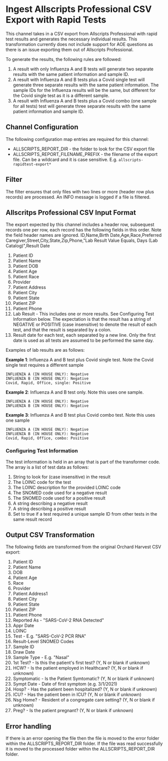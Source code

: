 # Ingest Allscripts Professional CSV Export with Rapid Tests

This channel takes in a CSV export from Allscripts Professional with rapid test results and generates the necessary individual results.  This transformation currently does not include support for AOE questions as there is an issue exporting them out of Allscripts Professional.  

To generate the results, the following rules are followed:
1. A result with only Influenza A and B tests will generate two separate results with the same patient information and sample ID.
1. A result with Influenza A and B tests plus a Covid single test will generate three separate results with the same patient information.  The sample IDs for the Influenza results will be the same, but different for the Covid single test as it is a different sample.
1. A result with Influenza A and B tests plus a Covid combo (one sample for all tests) test will generate three separate results with the same patient information and sample ID.

## Channel Configuration
The following configuration map entries are required for this channel:
- ALLSCRIPTS_REPORT_DIR - the folder to look for the CSV export file
- ALLSCRIPTS_REPORT_FILENAME_PREFIX - the filename of the export file.  Can be a wildcard and it is case sensitive.  E.g. ```allscripts-rapidtest-export*```

## Filter
The filter ensures that only files with two lines or more (header row plus records) are processed.  An INFO message is logged if a file is filtered.

## Allscritps Professional CSV Input Format
The export expected by this channel includes a header row, subsequest records one per row, each record has the following fields in this order.  Note the field header names are ignored.
ID,Name,Birth Date,Age,Race,Preferred Caregiver,Street,City,State,Zip,Phone,"Lab Result Value Equals, Days (Lab Catalog)",Result Date

1. Patient ID
1. Patient Name
1. Patient DOB 
1. Patient Age
1. Patient Race
1. Provider
1. Patient Address
1. Patient City 
1. Patient State
1. Patient ZIP
1. Patient Phone
1. Lab Result - This includes one or more results.  See Configuring Test Information below.  The expectation is that the result has a string of NEGATIVE or POSITIVE (case insensitive) to denote the result of each test, and that the result is separated by a colon.
1. Result date for each test, each separated by a new line.  Only the first date is used as all tests are assumed to be performed the same day. 

Examples of lab results are as follows:

**Example 1**: Influenza A and B test plus Covid single test.  Note the Covid single test requires a different sample
```
INFLUENZA A (IN HOUSE ONLY): Negative
INFLUENZA B (IN HOUSE ONLY): Negative
Covid, Rapid, Office, single: Positive 
```
**Example 2**: Influenza A and B test only.  Note this uses one sample.
```
INFLUENZA A (IN HOUSE ONLY): Negative
INFLUENZA B (IN HOUSE ONLY): Negative 
```
**Example 3**: Influenza A and B test plus Covid combo test.  Note this uses one sample
```
INFLUENZA A (IN HOUSE ONLY): Negative
INFLUENZA B (IN HOUSE ONLY): Negative
Covid, Rapid, Office, combo: Positive 
```

### Configuring Test Information
The test information is held in an array that is part of the transformer code.  The array is a list of test data as follows:
1. String to look for (case insensitive) in the result
1. The LOINC code for the test
1. The LOINC description for the provided LOINC code
1. The SNOMED code used for a negative result
1. The SNOMED code used for a positive result
1. A string describing a negative result
1. A string describing a positive result
1. Set to true if a test required a unique sample ID from other tests in the same result record

## Output CSV Transformation
The following fields are transformed from the original Orchard Harvest CSV export:

1. Patient ID
1. Patient Name
1. DOB 
1. Patient Age
1. Race
1. Provider
1. Patient Address1
1. Patient City 
1. Patient State
1. Patient ZIP
1. Patient Phone
1. Reported As - "SARS-CoV-2 RNA Detected"
1. Appr Date
1. LOINC
1. Test - E.g. "SARS-CoV-2 PCR RNA"
1. Result-Level SNOMED Codes
1. Sample ID
1. Draw Date
1. Sample Type - E.g. "Nasal"
1. 1st Test? - Is this the patient's first test? (Y, N or blank if unknown)
1. HCW? - Is the patient employed in Healthcare? (Y, N or blank if unknown)
1. Symptomatic - Is the Patient Symtomatic? (Y, N or blank if unknown)
1. Sympt Date - Date of first symptom (e.g. 3/1/2021)
1. Hosp? - Has the patient been hospitalized? (Y, N or blank if unknown)
1. ICU? - Has the patient been in ICU? (Y, N or blank if unknown)
1. Nsg Home? - Resident of a congregate care setting? (Y, N or blank if unknown)
1. Preg? - Is the patient pregnant? (Y, N or blank if unknown)

## Error handling
If there is an error opening the file then the file is moved to the error folder within the ALLSCRIPTS_REPORT_DIR folder.  If the file was read successfully it is moved to the processed folder within the ALLSCRIPTS_REPORT_DIR folder.

